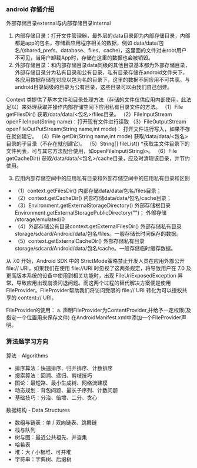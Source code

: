 

### android 存储介绍
外部存储目录external与内部存储目录internal

1. 内部存储目录：打开文件管理器，最外层的data目录即为内部存储目录，内部都是app的包名，存储着应用程序相关的数据，例如 data/data/包名/(shared_prefs、database、files、cache)，这里面的文件对未root用户不可见，当用户卸载App时，存储在这里的数据也会被销毁。
2. 外部存储目录：和内部存储目录data同级的其他目录基本都为外部存储目录，外部存储目录分为私有目录和公有目录，私有目录存储在android文件夹下，各应用数据存储在对应以包为名的目录下，这里的数据不同应用不可共享。与android目录同级的目录为公有目录，这些目录可以由我们自己创建。

Context 类提供了基本文件和目录处理方法（存储的文件仅供应用内部使用，此法足以）来处理获取并操作内部存储空间下应用私有目录文件的方法。
（1）File getFilesDir() 获取/data/data/<包名>/files目录。
（2）FileInputStream openFileInput(String name)：打开现有文件进行读取
（3）FileOutputStream openFileOutPutStream(String name,int mode)： 打开文件进行写入，如果不存在就创建它。
（4）File getDir(String name,int mode) 获取/data/data/<包名>目录的子目录（不存在就创建它)。
（5）String[] fileList() *获取主文件目录下的文件列表，可与其它方法配合使用，如openFileInput(String)>。
（6）File getCacheDir() 获取/data/data/<包名>/cache目录，应及时清理该目录，并节约使用。

3. 应用内部存储空间中的应用私有目录和外部存储空间中的应用私有目录和区别

- （1）context.getFilesDir() 内部存储data/data/包名/files目录；
- （2）context.getCacheDir() 内部存储data/data/包名/cache目录；
- （3）Environment.getExternalStorageDirectory() 外部存储根目录 Environment.getExternalStoragePublicDirectory("")； 外部存储 /storage/emulated/0
- （4）外部存储公有目录context.getExternalFilesDir() 外部存储私有目录 storage/sdcard/Android/data/包名/files。一般存储长时间保存的数据。 
- （5）context.getExternalCacheDir() 外部存储私有目录 storage/sdcard/Android/data/包名/cache。一般存储临时缓存数据。


从 7.0 开始，Android SDK 中的 StrictMode策略禁止开发人员在应用外部公开 file:// URI，如果我们在使用 file://URI 时忽视了这两条规定，将导致用户在 7.0 及更高版本系统的设备中使用到相关功能时，出现 FileUriExposedException 异常，导致应用出现崩溃闪退问题。而这两个过程的替代解决方案便是使用 FileProvider。FileProvider帮助我们将访问受限的 file:// URI 转化为可以授权共享的 content:// URI。

FileProvider的使用：
a. 声明FileProvider为ContentProvider,并给予一定权限(及指定一个位置用来保存文件) 在AndroidManifest.xml中添加一个FileProvider声明。


### 算法题学习方向
算法 - Algorithms

- 排序算法：快速排序、归并排序、计数排序
- 搜索算法：回溯、递归、剪枝技巧
- 图论：最短路、最小生成树、网络流建模
- 动态规划：背包问题、最长子序列、计数问题
- 基础技巧：分治、倍增、二分、贪心

数据结构 - Data Structures

- 数组与链表：单 / 双向链表、跳舞链
- 栈与队列
- 树与图：最近公共祖先、并查集
- 哈希表
- 堆：大 / 小根堆、可并堆
- 字符串：字典树、后缀树


